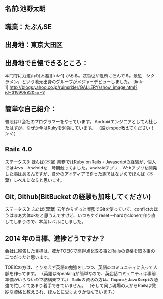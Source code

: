 ## 名前:池野太朗
## 職業：たぶんSE
## 出身地：東京大田区
## 出身地で自慢できるところ：
本門寺に力道山の[お墓][link-1] がある。渡哲也が近所に住んでる。最近「シクラメン」という地元出身のグループがメジャーデビューしました。
[link-1]:http://blogs.yahoo.co.jp/ruinsrider/GALLERY/show_image.html?id=31990582&no=3

## 簡単な自己紹介：
普段はIT会社のプログラマーをやっています。 Androidエンジニアとして入社したはずが、なぜか今はRubyを勉強しています。 （誰かrspec教えてください！＞＜）

## Rails 4.0
ステータス3: ほんば(本葉) 業務ではRuby on Rails・Javascriptの経験が、個人ではJava・Androidを一時期触ってました。Androidアプリ・Webアプリを開発した事はあるんですが、自分のアイディアで作った訳ではないのでほんば（本葉）レベルになると思います。

## Git, Github(BitBucket の経験も加味してください)
ステータス3: ふたば(双葉) 去年からずっと業務でGitを使っていて、conflictのほうはまぁ大体okだと思うんですけど、いつもすぐreset --hardかcloneで作り直してしまうので、本葉レベルにしました。

## 2014 年の目標、進捗どうですか？
会社に報告した目標は、確かTOEICで高得点を取る事とRailsの資格を取る事の二つだったと思います。

TOEICの方は、とりあえず英語の勉強をしつつ、英語のコミュニティに入って人脈を作ってます。
（英語はSpeakingが簡単なので、英会話コミュニティは事前準備がいらないので結構楽です。）
Railsの資格の方は、RspecとJavaScriptの勉強で忙しくてあまり着手できていません。
（そして同じ現場の人からRailsは微妙な資格と教えられ、ほんとに受けようか悩んでいます。）
